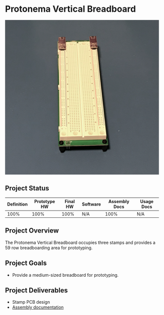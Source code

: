 # Protonema Vertical Breadboard
![Photo of a 1012A Horizontal Breadboard stamp](1012-8010/images/1012A.jpg)

## Project Status

Definition | Prototype HW | Final HW | Software | Assembly Docs | Usage Docs |
|-|-|-|-|-|-|
100% | 100% | 100% | N/A | 100% | N/A |

## Project Overview
The Protonema Vertical Breadboard occupies three stamps and provides a 59 row breadboarding area for prototyping.

## Project Goals
* Provide a medium-sized breadboard for prototyping.

## Project Deliverables
* Stamp PCB design
* [Assembly documentation](https://dslik.github.io/protonema/stamps/1012A/1012-8010.pdf)
